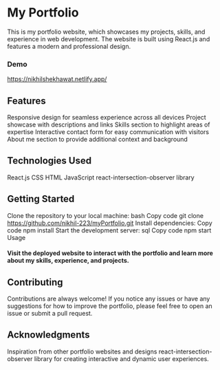 # My Portfolio
This is my portfolio website, which showcases my projects, skills, and experience in web development. The website is built using React.js and features a modern and professional design.

### Demo
https://nikhilshekhawat.netlify.app/ 

## Features
Responsive design for seamless experience across all devices
Project showcase with descriptions and links
Skills section to highlight areas of expertise
Interactive contact form for easy communication with visitors
About me section to provide additional context and background

## Technologies Used
React.js
CSS
HTML
JavaScript
react-intersection-observer library

## Getting Started
Clone the repository to your local machine:
bash
Copy code
git clone https://github.com/nikhil-223/myPortfolio.git
Install dependencies:
Copy code
npm install
Start the development server:
sql
Copy code
npm start
Usage

#### Visit the deployed website to interact with the portfolio and learn more about my skills, experience, and projects.

## Contributing
Contributions are always welcome! If you notice any issues or have any suggestions for how to improve the portfolio, please feel free to open an issue or submit a pull request.

## Acknowledgments
Inspiration from other portfolio websites and designs
react-intersection-observer library for creating interactive and dynamic user experiences.